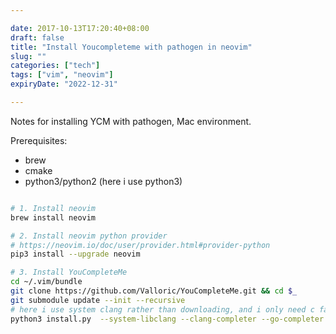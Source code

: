 ```yaml
---

date: 2017-10-13T17:20:40+08:00
draft: false
title: "Install Youcompleteme with pathogen in neovim"
slug: ""
categories: ["tech"]
tags: ["vim", "neovim"]
expiryDate: "2022-12-31"

---
```


Notes for installing YCM with pathogen, Mac environment.

Prerequisites:

- brew
- cmake
- python3/python2 (here i use python3)


```sh

# 1. Install neovim
brew install neovim

# 2. Install neovim python provider
# https://neovim.io/doc/user/provider.html#provider-python
pip3 install --upgrade neovim

# 3. Install YouCompleteMe
cd ~/.vim/bundle
git clone https://github.com/Valloric/YouCompleteMe.git && cd $_
git submodule update --init --recursive
# here i use system clang rather than downloading, and i only need c family, golang, javascript, rust completer
python3 install.py  --system-libclang --clang-completer --go-completer --js-completer --rust-completer

```






